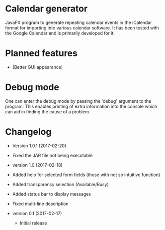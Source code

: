 # Calendar generator
JavaFX program to generate repeating calendar events in the iCalendar format for importing into various calendar software. It has been tested with the Google Calendar and is primarily developed for it.

# Planned features
 * (Better GUI appearance)

# Debug mode
One can enter the debug mode by passing the 'debug' argument to the program. This enables printing of extra information into the console which can aid in finding the cause of a problem.

# Changelog
 * Version 1.0.1 (2017-02-20)
  * Fixed the JAR file not being executable

 * version 1.0 (2017-02-18)
  * Added help for selected form fields (those with not so intuitive function)
  * Added transparency selection (Available/Busy)
  * Added status bar to display messages
  * Fixed multi-line description

 * version 0.1 (2017-02-17)
   * Initial release